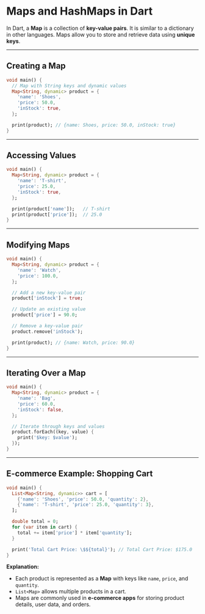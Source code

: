 # Maps and HashMaps in Dart

In Dart, a **Map** is a collection of **key-value pairs**. It is similar to a dictionary in other languages. Maps allow you to store and retrieve data using **unique keys**.

---

## Creating a Map

```dart
void main() {
  // Map with String keys and dynamic values
  Map<String, dynamic> product = {
    'name': 'Shoes',
    'price': 50.0,
    'inStock': true,
  };

  print(product); // {name: Shoes, price: 50.0, inStock: true}
}
````

---

## Accessing Values

```dart
void main() {
  Map<String, dynamic> product = {
    'name': 'T-shirt',
    'price': 25.0,
    'inStock': true,
  };

  print(product['name']);   // T-shirt
  print(product['price']);  // 25.0
}
```

---

## Modifying Maps

```dart
void main() {
  Map<String, dynamic> product = {
    'name': 'Watch',
    'price': 100.0,
  };

  // Add a new key-value pair
  product['inStock'] = true;

  // Update an existing value
  product['price'] = 90.0;

  // Remove a key-value pair
  product.remove('inStock');

  print(product); // {name: Watch, price: 90.0}
}
```

---

## Iterating Over a Map

```dart
void main() {
  Map<String, dynamic> product = {
    'name': 'Bag',
    'price': 60.0,
    'inStock': false,
  };

  // Iterate through keys and values
  product.forEach((key, value) {
    print('$key: $value');
  });
}
```

---

## E-commerce Example: Shopping Cart

```dart
void main() {
  List<Map<String, dynamic>> cart = [
    {'name': 'Shoes', 'price': 50.0, 'quantity': 2},
    {'name': 'T-shirt', 'price': 25.0, 'quantity': 3},
  ];

  double total = 0;
  for (var item in cart) {
    total += item['price'] * item['quantity'];
  }

  print('Total Cart Price: \$${total}'); // Total Cart Price: $175.0
}
```

**Explanation:**

* Each product is represented as a **Map** with keys like `name`, `price`, and `quantity`.
* `List<Map>` allows multiple products in a cart.
* Maps are commonly used in **e-commerce apps** for storing product details, user data, and orders.
